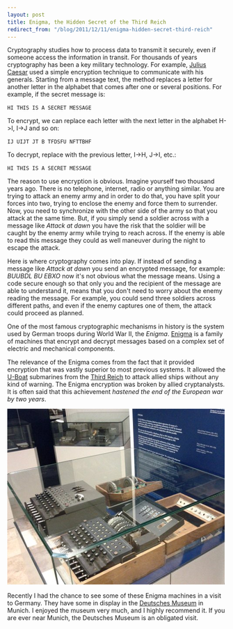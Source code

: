 ```yaml
---
layout: post
title: Enigma, the Hidden Secret of the Third Reich
redirect_from: "/blog/2011/12/11/enigma-hidden-secret-third-reich"
---
```


<p>
Cryptography studies how to process data to transmit it securely, even if
someone access the information in transit. For thousands of years
cryptography has been a key military technology. For example,
<a href="http://en.wikipedia.org/wiki/Caesar_cipher">Julius Caesar</a>
used a simple encryption technique to communicate with his generals.
Starting from a message text, the method replaces a letter for another
letter in the alphabet that comes after one or several positions.
For example, if the secret message is:
</p>

```
HI THIS IS A SECRET MESSAGE
```

To encrypt, we can replace each letter with the next letter in the alphabet H->I, I->J and so on:

```
IJ UIJT JT B TFDSFU NFTTBHF
```

To decrypt, replace with the previous letter, I->H, J->I, etc.:

```
HI THIS IS A SECRET MESSAGE
```

<p>
The reason to use encryption is obvious. Imagine yourself two thousand
years ago. There is no telephone, internet, radio or anything similar.
You are trying to attack an enemy army and in order to do that, you have
split your forces into two, trying to enclose the enemy and force them to
surrender. Now, you need to synchronize with the other side of the army so
that you attack at the same time. But, if you simply send a soldier across
with a message like <em>Attack at dawn</em> you have the risk that the
soldier will be caught by the enemy army while trying to reach across.
If the enemy is able to read this message they could as well maneuver
during the night to escape the attack.
</p>

<p>
Here is where cryptography comes into play. If instead of sending a
message like
<em>Attack at dawn</em> you send an encrypted message, for example:
<em>BUUBDL BU EBXO</em> now it's not obvious what the message means.
Using a code secure enough so that only you and the recipient of the
message are able to understand it, means that you don't need to worry about
the enemy reading the message. For example, you could send three soldiers across different paths, and even if the enemy captures one of them,
the attack could proceed as planned.
</p>

<p>
One of the most famous cryptographic mechanisms in history is the system
used by German troops during World War II, the <em>Enigma</em>.
<a href="http://en.wikipedia.org/wiki/Enigma_(machine)">Enigma</a>
is a family of machines that encrypt and decrypt messages based on
a complex set of electric and mechanical components.
</p>

<p>
The relevance of the Enigma comes from the fact that it provided
encryption that was vastly superior to most previous systems. It allowed
the <a href="http://en.wikipedia.org/wiki/U-boat">U-Boat</a> submarines
from the <a href="http://en.wikipedia.org/wiki/Third_Reich">Third Reich</a>
to attack allied ships without any kind of warning.
The Enigma encryption was broken by allied cryptanalysts. It is often said
that this achievement <em>hastened the end of the European war by two
years</em>.
</p>

<img src="/images/enigma.jpg"
  alt="Enigma encryption machine" />

<p>
Recently I had the chance to see some of these Enigma machines in a visit
to Germany. They have some in display in the
<a href="http://en.wikipedia.org/wiki/Deutsches_Museum">Deutsches
Museum</a> in Munich. I enjoyed the museum very much, and I highly
recommend it. If you are ever near Munich, the Deutsches Museum is
an obligated visit.
</p>
